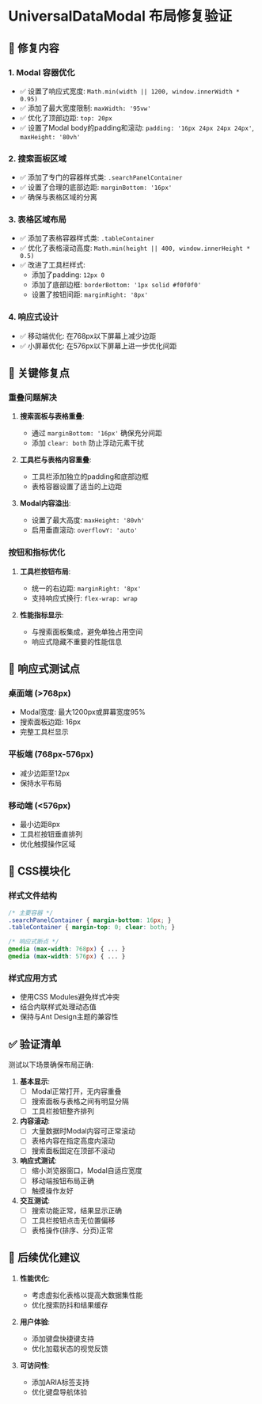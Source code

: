 # UniversalDataModal 布局修复验证

## 🎯 修复内容

### 1. Modal 容器优化
- ✅ 设置了响应式宽度: `Math.min(width || 1200, window.innerWidth * 0.95)`
- ✅ 添加了最大宽度限制: `maxWidth: '95vw'`
- ✅ 优化了顶部边距: `top: 20px`
- ✅ 设置了Modal body的padding和滚动: `padding: '16px 24px 24px 24px'`, `maxHeight: '80vh'`

### 2. 搜索面板区域
- ✅ 添加了专门的容器样式类: `.searchPanelContainer`
- ✅ 设置了合理的底部边距: `marginBottom: '16px'`
- ✅ 确保与表格区域的分离

### 3. 表格区域布局
- ✅ 添加了表格容器样式类: `.tableContainer`
- ✅ 优化了表格滚动高度: `Math.min(height || 400, window.innerHeight * 0.5)`
- ✅ 改进了工具栏样式:
  - 添加了padding: `12px 0`
  - 添加了底部边框: `borderBottom: '1px solid #f0f0f0'`
  - 设置了按钮间距: `marginRight: '8px'`

### 4. 响应式设计
- ✅ 移动端优化: 在768px以下屏幕上减少边距
- ✅ 小屏幕优化: 在576px以下屏幕上进一步优化间距

## 🔧 关键修复点

### 重叠问题解决
1. **搜索面板与表格重叠**: 
   - 通过 `marginBottom: '16px'` 确保充分间距
   - 添加 `clear: both` 防止浮动元素干扰

2. **工具栏与表格内容重叠**:
   - 工具栏添加独立的padding和底部边框
   - 表格容器设置了适当的上边距

3. **Modal内容溢出**:
   - 设置了最大高度: `maxHeight: '80vh'`
   - 启用垂直滚动: `overflowY: 'auto'`

### 按钮和指标优化
1. **工具栏按钮布局**:
   - 统一的右边距: `marginRight: '8px'`
   - 支持响应式换行: `flex-wrap: wrap`

2. **性能指标显示**:
   - 与搜索面板集成，避免单独占用空间
   - 响应式隐藏不重要的性能信息

## 📱 响应式测试点

### 桌面端 (>768px)
- Modal宽度: 最大1200px或屏幕宽度95%
- 搜索面板边距: 16px
- 完整工具栏显示

### 平板端 (768px-576px)
- 减少边距至12px
- 保持水平布局

### 移动端 (<576px)
- 最小边距8px
- 工具栏按钮垂直排列
- 优化触摸操作区域

## 🎨 CSS模块化

### 样式文件结构
```css
/* 主要容器 */
.searchPanelContainer { margin-bottom: 16px; }
.tableContainer { margin-top: 0; clear: both; }

/* 响应式断点 */
@media (max-width: 768px) { ... }
@media (max-width: 576px) { ... }
```

### 样式应用方式
- 使用CSS Modules避免样式冲突
- 结合内联样式处理动态值
- 保持与Ant Design主题的兼容性

## ✅ 验证清单

测试以下场景确保布局正确:

1. **基本显示**:
   - [ ] Modal正常打开，无内容重叠
   - [ ] 搜索面板与表格之间有明显分隔
   - [ ] 工具栏按钮整齐排列

2. **内容滚动**:
   - [ ] 大量数据时Modal内容可正常滚动
   - [ ] 表格内容在指定高度内滚动
   - [ ] 搜索面板固定在顶部不滚动

3. **响应式测试**:
   - [ ] 缩小浏览器窗口，Modal自适应宽度
   - [ ] 移动端按钮布局正确
   - [ ] 触摸操作友好

4. **交互测试**:
   - [ ] 搜索功能正常，结果显示正确
   - [ ] 工具栏按钮点击无位置偏移
   - [ ] 表格操作(排序、分页)正常

## 🔄 后续优化建议

1. **性能优化**:
   - 考虑虚拟化表格以提高大数据集性能
   - 优化搜索防抖和结果缓存

2. **用户体验**:
   - 添加键盘快捷键支持
   - 优化加载状态的视觉反馈

3. **可访问性**:
   - 添加ARIA标签支持
   - 优化键盘导航体验